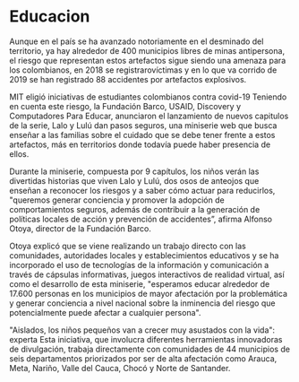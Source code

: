 # Educacion

Aunque en el país se ha avanzado notoriamente en el desminado del territorio, ya hay alrededor de 400 municipios libres de minas antipersona, el riesgo que representan estos 
artefactos sigue siendo una amenaza para los colombianos, en 2018 se registrarovíctimas y en lo que va corrido de 2019 se han registrado 88 accidentes por artefactos explosivos.

MIT eligió iniciativas de estudiantes colombianos contra covid-19
Teniendo en cuenta este riesgo, la Fundación Barco, USAID, Discovery y Computadores Para Educar, anunciaron el lanzamiento de nuevos capitulos de la serie, Lalo y Lulú dan 
pasos seguros, una miniserie web que busca enseñar a las familias sobre el cuidado que se debe tener frente a estos artefactos, más en territorios donde todavía puede haber 
presencia de ellos.

Durante la miniserie, compuesta por 9 capítulos, los niños verán las divertidas historias que viven Lalo y Lulú, dos osos de anteojos que enseñan a reconocer los riesgos y a 
saber cómo actuar para reducirlos, "queremos generar conciencia y promover la adopción de comportamientos seguros, además de contribuir a la generación de políticas locales 
de acción y prevención de accidentes”, afirma Alfonso Otoya, director de la Fundación Barco.

Otoya explicó que se viene realizando un trabajo directo con las comunidades, autoridades locales y establecimientos educativos y se ha incorporado el uso de tecnologías 
de la información y comunicación a través de cápsulas informativas, juegos interactivos de realidad virtual, así como el desarrollo de esta miniserie, "esperamos educar 
alrededor de 17.600 personas en los municipios de mayor afectación por la problemática y generar conciencia a nivel nacional sobre la inminencia del riesgo que potencialmente 
puede afectar a cualquier persona".

"Aislados, los niños pequeños van a crecer muy asustados con la vida": experta
Esta iniciativa, que involucra diferentes herramientas innovadoras de divulgación, trabaja directamente con comunidades de 44 municipios de seis departamentos priorizados
por ser de alta afectación como Arauca, Meta, Nariño, Valle del Cauca, Chocó y Norte de Santander.

